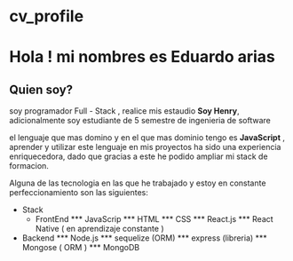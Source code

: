 # cv_profile

# Hola ! mi nombres es Eduardo arias

## Quien soy? 

soy programador Full - Stack , realice mis estaudio **Soy Henry**, adicionalmente soy estudiante de 5 semestre de ingenieria de software 

el lenguaje que mas domino y en el que mas dominio tengo es **JavaScript** , aprender y utilizar este lenguaje en mis proyectos ha sido una experiencia enriquecedora, dado que gracias a este he podido ampliar mi stack de formacion.

Alguna de las tecnologia en las que he trabajado y estoy en constante perfeccionamiento son las siguientes:
* Stack 
  * FrontEnd
    *** JavaScrip
    *** HTML
    *** CSS
    *** React.js
    *** React Native ( en aprendizaje constante ) 
 * Backend
    *** Node.js 
    *** sequelize (ORM) 
    *** express (libreria)
    *** Mongose ( ORM ) 
    *** MongoDB
    
  
 

